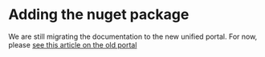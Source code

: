 ﻿# Adding the nuget package

We are still migrating the documentation to the new unified portal. For now, please
[see this article on the old portal](http://pki.lacunasoftware.com/Help/html/b0189c1b-2c75-4d90-b37b-6ae369689f9a.htm)
